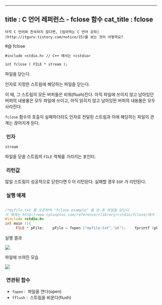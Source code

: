 ----------------
title : C 언어 레퍼런스 - fclose 함수
cat_title :  fclose
--------------



```warning
아직 C 언어와 친숙하지 않다면, [씹어먹는 C 언어 강좌](http://itguru.tistory.com/notice/15)를 보는 것이 어떻까요?

```

#@ fclose

```info
#include <stdio.h> // C++ 에서는 <cstdio>

int fclose ( FILE * stream );

```

파일을 닫는다.

인자로 지정한 스트림에 해당하는 파일을 닫는다.

이 때, 그 스트림의 모든 버퍼들은 비워(flush)진다. 아직 파일에 쓰이지 않고 남아있던 버퍼의 내용물은 모두 파일에 쓰이고, 아직 읽히지 않고 남아있떤 버퍼의 내용물은 모두 사라진다.

`fclose` 함수의 호출이 실패하더라도 인자로 전달된 스트림과 이에 해당하는 파일의 관계는 끊어지게 된다.

###  인자

`stream`

파일을 닫을 스트림의 `FILE` 객체를 가리키는 포인터.

###  리턴값

많일 스트림이 성공적으로 닫힌다면 0 이 리턴된다.
실패할 경우 `EOF` 가 리턴된다.

###  실행 예제

```cpp

/*myfile.txt 를 오픈하여 "fclose example" 을 쓴 후 파일을 닫는다.
이 예제는 http://www.cplusplus.com/reference/clibrary/cstdio/fclose/에서 가져왔습니다.*/
#include <stdio.h>
int main (){ 
     FILE * pFile;    pFile = fopen ("myfile.txt","wt");    fprintf (pFile, "fclose example");    fclose (pFile);    return 0;}
```

실행 결과


![](http://img1.daumcdn.net/thumb/R1920x0/?fname=http%3A%2F%2Fcfile23.uf.tistory.com%2Fimage%2F192A9D1F4B702E01249504)

파일에 쓰여진 모습


![](http://img1.daumcdn.net/thumb/R1920x0/?fname=http%3A%2F%2Fcfile4.uf.tistory.com%2Fimage%2F127B681F4B702E017E42DF)

###  연관된 함수

* `fopen` :  파일을 연다(open)
* `fflush` :  스트림을 비운다(flush)
